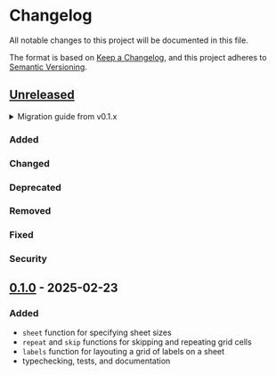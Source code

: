 # Changelog

All notable changes to this project will be documented in this file.

The format is based on [Keep a Changelog](https://keepachangelog.com/en/1.1.0/),
and this project adheres to [Semantic Versioning](https://semver.org/spec/v2.0.0.html).

## [Unreleased]

<details>
<summary>Migration guide from v0.1.x</summary>

<!-- Write migration guide here -->

</details>

### Added

### Changed

### Deprecated

### Removed

### Fixed

### Security

## [0.1.0] - 2025-02-23

### Added

- `sheet` function for specifying sheet sizes
- `repeat` and `skip` functions for skipping and repeating grid cells
- `labels` function for layouting a grid of labels on a sheet
- typechecking, tests, and documentation


[Unreleased]: https://github.com/SillyFreak/typst-etykett/compare/v0.1.0...HEAD
[0.1.0]: https://github.com/SillyFreak/typst-etykett/releases/tag/v0.1.0
